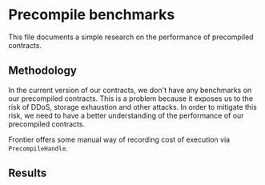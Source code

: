 # Precompile benchmarks

This file documents a simple research on the performance of precompiled contracts.

## Methodology

In the current version of our contracts, we don't have any benchmarks on our precompiled contracts. This is a problem because it exposes us to the risk of DDoS, storage exhaustion and other attacks. In order to mitigate this risk, we need to have a better understanding of the performance of our precompiled contracts.

Frontier offers some manual way of recording cost of execution via `PrecompileHandle`.

## Results

